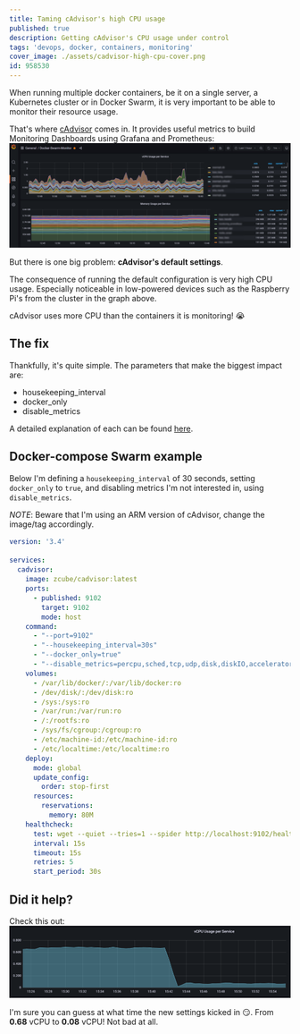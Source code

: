 ```yaml
---
title: Taming cAdvisor's high CPU usage
published: true
description: Getting cAdvisor's CPU usage under control
tags: 'devops, docker, containers, monitoring'
cover_image: ./assets/cadvisor-high-cpu-cover.png
id: 958530
---
```


When running multiple docker containers, be it on a single server, a Kubernetes cluster or in Docker Swarm, it is very important to be able to monitor their resource usage.

That's where [cAdvisor](https://github.com/google/cadvisor) comes in. It provides useful metrics to build Monitoring Dashboards using Grafana and Prometheus:
![Grafana Dashboard showing CPU and Memory metrics](./assets/cadvisor-high-cpu-grafana-dashboard.png)

But there is one big problem: **cAdvisor's default settings**.

The consequence of running the default configuration is very high CPU usage. Especially noticeable in low-powered devices such as the Raspberry Pi's from the cluster in the graph above.

cAdvisor uses more CPU than the containers it is monitoring! :sob:

## The fix

Thankfully, it's quite simple. The parameters that make the biggest impact are:

- housekeeping_interval
- docker_only
- disable_metrics

A detailed explanation of each can be found [here](https://github.com/google/cadvisor/blob/master/docs/runtime_options.md).

## Docker-compose Swarm example

Below I'm defining a `housekeeping_interval` of 30 seconds, setting `docker_only` to `true`, and disabling metrics I'm not interested in, using `disable_metrics`.

*NOTE*: Beware that I'm using an ARM version of cAdvisor, change the image/tag accordingly.

```yaml
version: '3.4'

services:
  cadvisor:
    image: zcube/cadvisor:latest
    ports:
      - published: 9102
        target: 9102
        mode: host
    command:
      - "--port=9102"
      - "--housekeeping_interval=30s"
      - "--docker_only=true"
      - "--disable_metrics=percpu,sched,tcp,udp,disk,diskIO,accelerator,hugetlb,referenced_memory,cpu_topology,resctrl"
    volumes:
      - /var/lib/docker/:/var/lib/docker:ro
      - /dev/disk/:/dev/disk:ro
      - /sys:/sys:ro
      - /var/run:/var/run:ro
      - /:/rootfs:ro
      - /sys/fs/cgroup:/cgroup:ro
      - /etc/machine-id:/etc/machine-id:ro
      - /etc/localtime:/etc/localtime:ro
    deploy:
      mode: global
      update_config:
        order: stop-first
      resources:
        reservations:
          memory: 80M
    healthcheck:
      test: wget --quiet --tries=1 --spider http://localhost:9102/healthz || exit 1
      interval: 15s
      timeout: 15s
      retries: 5
      start_period: 30s
```

## Did it help?

Check this out:
![Lower CPU usage after changing settings](./assets/cadvisor-high-cpu-usage-improvement.png)

I'm sure you can guess at what time the new settings kicked in :smirk:. From **0.68** vCPU to **0.08** vCPU!
Not bad at all.
